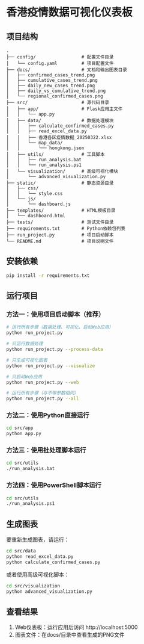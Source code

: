 # 香港疫情数据可视化仪表板

## 项目结构

```
.
├── config/                 # 配置文件目录
│   └── config.yaml         # 项目配置文件
├── docs/                   # 文档和输出图表目录
│   ├── confirmed_cases_trend.png
│   ├── cumulative_cases_trend.png
│   ├── daily_new_cases_trend.png
│   ├── daily_vs_cumulative_trend.png
│   └── regional_confirmed_cases.png
├── src/                    # 源代码目录
│   ├── app/                # Flask应用主文件
│   │   └── app.py
│   ├── data/               # 数据处理模块
│   │   ├── calculate_confirmed_cases.py
│   │   ├── read_excel_data.py
│   │   ├── 香港各区疫情数据_20250322.xlsx
│   │   └── map_data/
│   │       └── hongkong.json
│   ├── utils/              # 工具脚本
│   │   ├── run_analysis.bat
│   │   └── run_analysis.ps1
│   └── visualization/      # 高级可视化模块
│       └── advanced_visualization.py
├── static/                 # 静态资源目录
│   ├── css/
│   │   └── style.css
│   └── js/
│       └── dashboard.js
├── templates/              # HTML模板目录
│   └── dashboard.html
├── tests/                  # 测试文件目录
├── requirements.txt        # Python依赖包列表
├── run_project.py          # 项目启动脚本
└── README.md               # 项目说明文件
```

## 安装依赖

```bash
pip install -r requirements.txt
```

## 运行项目

### 方法一：使用项目启动脚本（推荐）
```bash
# 运行所有步骤（数据处理、可视化、启动Web应用）
python run_project.py

# 只运行数据处理
python run_project.py --process-data

# 只生成可视化图表
python run_project.py --visualize

# 只启动Web应用
python run_project.py --web

# 运行所有步骤（与不带参数相同）
python run_project.py --all
```

### 方法二：使用Python直接运行
```bash
cd src/app
python app.py
```

### 方法三：使用批处理脚本运行
```bash
cd src/utils
./run_analysis.bat
```

### 方法四：使用PowerShell脚本运行
```bash
cd src/utils
./run_analysis.ps1
```

## 生成图表

要重新生成图表，请运行：
```bash
cd src/data
python read_excel_data.py
python calculate_confirmed_cases.py
```

或者使用高级可视化脚本：
```bash
cd src/visualization
python advanced_visualization.py
```

## 查看结果

1. Web仪表板：运行应用后访问 http://localhost:5000
2. 图表文件：在docs/目录中查看生成的PNG文件